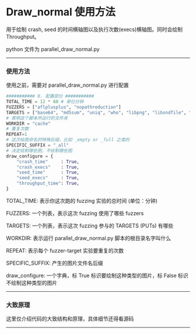 # Draw_normal 使用方法

用于绘制 crash, seed 的时间横轴图以及执行次数(execs)横轴图。同时会绘制 Throughput。

python 文件为 parallel_draw_normal.py

---

### 使用方法

使用之前，需要对 parallel_draw_normal.py 进行配置
```python
########### 0. 配置部分 ###########  
TOTAL_TIME = 12 * 60 # 单位分钟
FUZZERS = ["aflplusplus", "nopathreduction"]
TARGETS = ["base64", "md5sum", "uniq", "who", "libpng", "libsndfile", "php", "sqlite3", "lua", "libxml2", "libtiff", "openssl"]
# 表明这个脚本所运行的文件夹
WORKDIR = "cache"
# 重复次数
REPEAT=1
# 这次绘图命名的特殊后缀，比如 _empty or _full 之类的
SPECIFIC_SUFFIX = "_all"
# 决定绘制哪些图，不绘制哪些图
draw_configure = {
    "crash_time"     : True,
    "crash_execs"    : True,
    "seed_time"      : True,
    "seed_execs"     : True,
    "throughput_time": True,
}
```

TOTAL_TIME: 表示你这次跑的 fuzzing 实验的总时间 (单位：分钟)

FUZZERS: 一个列表，表示这次 fuzzing 使用了哪些 fuzzers

TARGETS: 一个列表，表示这次 fuzzing 参与的 TARGETS (PUTs) 有哪些

WORKDIR: 表示运行 parallel_draw_normal.py 脚本的根目录名字叫什么

REPEAT: 表示每个 fuzzer-target 实验要重复的次数

SPECIFIC_SUFFIX: 产生的图片文件名后缀

draw_configure: 一个字典，标 True 标识要绘制这种类型的图片，标 False 标识不绘制这种类型的图片

---

### 大致原理

这里仅介绍代码的大致结构和原理，具体细节还得看源码


---

